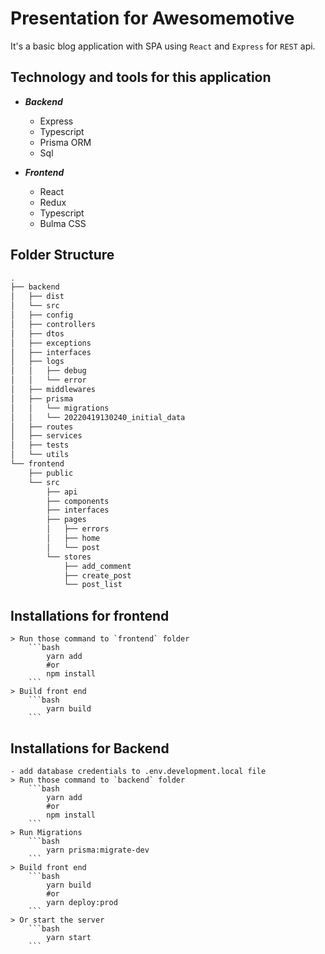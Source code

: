 # Presentation for Awesomemotive

It's a basic blog application with SPA using `React` and `Express` for `REST` api.

## Technology and tools for this application

- **_Backend_**
  - Express
  - Typescript
  - Prisma ORM
  - Sql
- **_Frontend_**

  - React
  - Redux
  - Typescript
  - Bulma CSS

## Folder Structure

```bash
.
├── backend
│   ├── dist
│   └── src
│   ├── config
│   ├── controllers
│   ├── dtos
│   ├── exceptions
│   ├── interfaces
│   ├── logs
│   │   ├── debug
│   │   └── error
│   ├── middlewares
│   ├── prisma
│   │   └── migrations
│   │   └── 20220419130240_initial_data
│   ├── routes
│   ├── services
│   ├── tests
│   └── utils
└── frontend
    ├── public
    └── src
        ├── api
        ├── components
        ├── interfaces
        ├── pages
        │   ├── errors
        │   ├── home
        │   └── post
        └── stores
            ├── add_comment
            ├── create_post
            └── post_list
```

## Installations for frontend

    > Run those command to `frontend` folder
        ```bash
            yarn add
            #or
            npm install
        ```
    > Build front end
        ```bash
            yarn build
        ```

## Installations for Backend

    - add database credentials to .env.development.local file
    > Run those command to `backend` folder
        ```bash
            yarn add
            #or
            npm install
        ```
    > Run Migrations
        ```bash
            yarn prisma:migrate-dev
        ```
    > Build front end
        ```bash
            yarn build
            #or
            yarn deploy:prod
        ```
    > Or start the server
        ```bash
            yarn start
        ```
